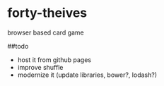 # forty-theives
browser based card game


##todo
* host it from github pages
* improve shuffle
* modernize it (update libraries, bower?, lodash?)

